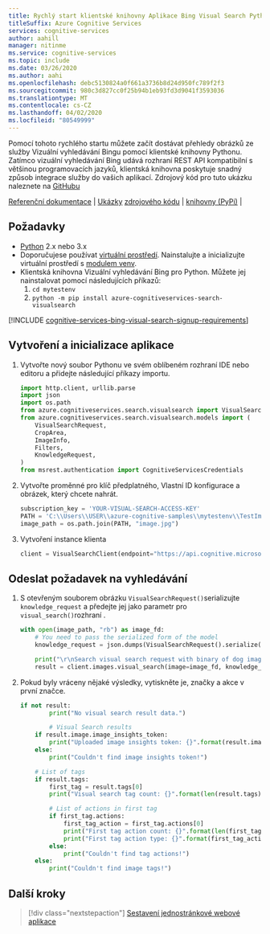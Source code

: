 ```yaml
---
title: Rychlý start klientské knihovny Aplikace Bing Visual Search Python
titleSuffix: Azure Cognitive Services
services: cognitive-services
author: aahill
manager: nitinme
ms.service: cognitive-services
ms.topic: include
ms.date: 03/26/2020
ms.author: aahi
ms.openlocfilehash: debc5130824a0f661a3736b8d24d950fc789f2f3
ms.sourcegitcommit: 980c3d827cc0f25b94b1eb93fd3d9041f3593036
ms.translationtype: MT
ms.contentlocale: cs-CZ
ms.lasthandoff: 04/02/2020
ms.locfileid: "80549999"
---
```

Pomocí tohoto rychlého startu můžete začít dostávat přehledy obrázků ze služby Vizuální vyhledávání Bingu pomocí klientské knihovny Pythonu. Zatímco vizuální vyhledávání Bing udává rozhraní REST API kompatibilní s většinou programovacích jazyků, klientská knihovna poskytuje snadný způsob integrace služby do vašich aplikací. Zdrojový kód pro tuto ukázku naleznete na [GitHubu](https://github.com/Azure-Samples/cognitive-services-python-sdk-samples/blob/master/samples/search/visual_search_samples.py) 

[Referenční dokumentace](https://docs.microsoft.com/python/api/overview/azure/cognitiveservices/visualsearch?view=azure-python) | [Ukázky](https://github.com/Azure-Samples/cognitive-services-python-sdk-samples/) [zdrojového kódu](https://github.com/Azure/azure-sdk-for-python/tree/master/sdk/cognitiveservices/azure-cognitiveservices-search-visualsearch) | [knihovny (PyPi)](https://pypi.org/project/azure-cognitiveservices-search-visualsearch/) | 

## <a name="prerequisites"></a>Požadavky

* [Python](https://www.python.org/) 2.x nebo 3.x
* Doporučujese používat [virtuální prostředí](https://docs.python.org/3/tutorial/venv.html). Nainstalujte a inicializujte virtuální prostředí s [modulem venv](https://pypi.python.org/pypi/virtualenv).
* Klientská knihovna Vizuální vyhledávání Bing pro Python. Můžete jej nainstalovat pomocí následujících příkazů:
    1. `cd mytestenv`
    2. `python -m pip install azure-cognitiveservices-search-visualsearch`

[!INCLUDE [cognitive-services-bing-visual-search-signup-requirements](~/includes/cognitive-services-bing-visual-search-signup-requirements.md)]


## <a name="create-and-initialize-the-application"></a>Vytvoření a inicializace aplikace

1. Vytvořte nový soubor Pythonu ve svém oblíbeném rozhraní IDE nebo editoru a přidejte následující příkazy importu. 

    ```python
    import http.client, urllib.parse
    import json
    import os.path
    from azure.cognitiveservices.search.visualsearch import VisualSearchClient
    from azure.cognitiveservices.search.visualsearch.models import (
        VisualSearchRequest,
        CropArea,
        ImageInfo,
        Filters,
        KnowledgeRequest,
    )
    from msrest.authentication import CognitiveServicesCredentials
    ```
2. Vytvořte proměnné pro klíč předplatného, Vlastní ID konfigurace a obrázek, který chcete nahrát. 
    
    ```python
    subscription_key = 'YOUR-VISUAL-SEARCH-ACCESS-KEY'
    PATH = 'C:\\Users\\USER\\azure-cognitive-samples\\mytestenv\\TestImages\\'
    image_path = os.path.join(PATH, "image.jpg")
    
    ```

3. Vytvoření instance klienta

    ```python
    client = VisualSearchClient(endpoint="https://api.cognitive.microsoft.com", credentials=CognitiveServicesCredentials(subscription_key))
    ```

## <a name="send-the-search-request"></a>Odeslat požadavek na vyhledávání

1. S otevřeným souborem obrázku `VisualSearchRequest()`serializujte `knowledge_request` a předejte jej jako parametr pro `visual_search()`rozhraní .

    ```python
    with open(image_path, "rb") as image_fd:
        # You need to pass the serialized form of the model
        knowledge_request = json.dumps(VisualSearchRequest().serialize())
    
        print("\r\nSearch visual search request with binary of dog image")
        result = client.images.visual_search(image=image_fd, knowledge_request=knowledge_request)
    ```

2. Pokud byly vráceny nějaké výsledky, vytiskněte je, značky a akce v první značce.

    ```python
    if not result:
            print("No visual search result data.")
    
            # Visual Search results
        if result.image.image_insights_token:
            print("Uploaded image insights token: {}".format(result.image.image_insights_token))
        else:
            print("Couldn't find image insights token!")
    
        # List of tags
        if result.tags:
            first_tag = result.tags[0]
            print("Visual search tag count: {}".format(len(result.tags)))
    
            # List of actions in first tag
            if first_tag.actions:
                first_tag_action = first_tag.actions[0]
                print("First tag action count: {}".format(len(first_tag.actions)))
                print("First tag action type: {}".format(first_tag_action.action_type))
            else:
                print("Couldn't find tag actions!")
        else:
            print("Couldn't find image tags!")
    ```

## <a name="next-steps"></a>Další kroky

> [!div class="nextstepaction"]
> [Sestavení jednostránkové webové aplikace](../../tutorial-bing-visual-search-single-page-app.md)
